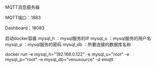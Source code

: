 MQTT消息服务器

MQTT端口：1883

Dashboard：18083

启动docker容器
mysql_h ：mysql服务的IP
mysql_u ：mysql服务的用户名
mysql_p ：mysql服务的密码
mysql_db ：所要连接的数据库名称

docker run -e mysql_h="192.168.0.122" -e mysql_u="root" -e mysql_p="root" -e mysql_db="venusource" -d emqtt
